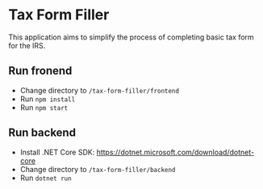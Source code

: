 # Tax Form Filler
This application aims to simplify the process of completing basic tax form for the IRS.

## Run fronend
* Change directory to `/tax-form-filler/frontend`
* Run `npm install`
* Run `npm start`

## Run backend
* Install .NET Core SDK: https://dotnet.microsoft.com/download/dotnet-core
* Change directory to `/tax-form-filler/backend`
* Run `dotnet run`